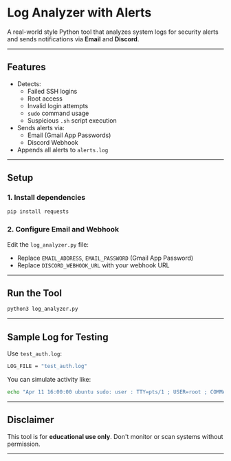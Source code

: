 # Log Analyzer with Alerts

A real-world style Python tool that analyzes system logs for security alerts and sends notifications via **Email** and **Discord**.

---

## Features

- Detects:
  - Failed SSH logins
  - Root access
  - Invalid login attempts
  - `sudo` command usage
  - Suspicious `.sh` script execution
- Sends alerts via:
  - Email (Gmail App Passwords)
  - Discord Webhook
- Appends all alerts to `alerts.log`

---

## Setup

### 1. Install dependencies
```bash
pip install requests
```

### 2. Configure Email and Webhook
Edit the `log_analyzer.py` file:
- Replace `EMAIL_ADDRESS`, `EMAIL_PASSWORD` (Gmail App Password)
- Replace `DISCORD_WEBHOOK_URL` with your webhook URL

---

## Run the Tool

```bash
python3 log_analyzer.py
```

---

## Sample Log for Testing

Use `test_auth.log`:
```bash
LOG_FILE = "test_auth.log"
```

You can simulate activity like:
```bash
echo "Apr 11 16:00:00 ubuntu sudo: user : TTY=pts/1 ; USER=root ; COMMAND=/bin/bash script.sh" >> test_auth.log
```

---

## Disclaimer

This tool is for **educational use only**. Don't monitor or scan systems without permission.

---
